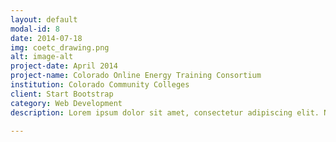 ```yaml
---
layout: default
modal-id: 8
date: 2014-07-18
img: coetc_drawing.png
alt: image-alt
project-date: April 2014
project-name: Colorado Online Energy Training Consortium
institution: Colorado Community Colleges
client: Start Bootstrap
category: Web Development
description: Lorem ipsum dolor sit amet, consectetur adipiscing elit. Nam facilisis lacus maximus diam finibus imperdiet. Duis nec dolor sit amet tellus ultricies porta. Cras mattis mauris molestie odio convallis, eu laoreet libero condimentum. Quisque porttitor sapien non bibendum aliquet. Fusce venenatis, tellus sed mattis vehicula, arcu lacus aliquet ante, a volutpat nunc tortor a massa. Ut nunc ligula, scelerisque nec eros at, ultrices suscipit augue. 

---
```

